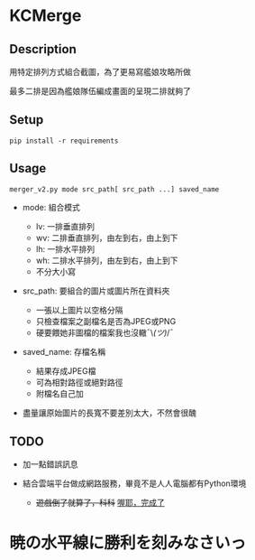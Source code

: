 # KCMerge

## Description

用特定排列方式組合截圖，為了更易寫艦娘攻略所做

最多二排是因為艦娘隊伍編成畫面的呈現二排就夠了

## Setup

`pip install -r requirements`

## Usage

`merger_v2.py mode src_path[ src_path ...] saved_name`

* mode: 組合模式
    * lv: 一排垂直排列
    * wv: 二排垂直排列，由左到右，由上到下
    * lh: 一排水平排列
    * wh: 二排水平排列，由左到右，由上到下
    * 不分大小寫

* src_path: 要組合的圖片或圖片所在資料夾
    * 一張以上圖片以空格分隔
    * 只檢查檔案之副檔名是否為JPEG或PNG
    * 硬要餵她非圖檔的檔案我也沒轍¯\\_(ツ)_/¯

* saved_name: 存檔名稱
    * 結果存成JPEG檔
    * 可為相對路徑或絕對路徑
    * 附檔名自己加

* 盡量讓原始圖片的長寬不要差別太大，不然會很醜

## TODO

* 加一點錯誤訊息

* 結合雲端平台做成網路服務，畢竟不是人人電腦都有Python環境
    * ~~遊戲倒了就算了，科科~~ [喔耶，完成了](https://github.com/ManOfTool/KCMOnline)

# 暁の水平線に勝利を刻みなさいっ

